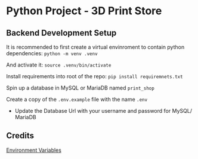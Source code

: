 # Python Project - 3D Print Store

## Backend Development Setup
It is recommended to first create a virtual envinroment to contain python dependencies:
`python -m venv .venv`

And activate it:
`source .venv/bin/activate`

Install requirements into root of the repo:
`pip install requiremnets.txt`

Spin up a database in MySQL or MariaDB named `print_shop`

Create a copy of the `.env.example` file with the name `.env`
- Update the Database Url with your username and password for MySQL/ MariaDB

## Credits
[Environment Variables](https://alicecampkin.medium.com/how-to-set-up-environment-variables-in-django-f3c4db78c55f)